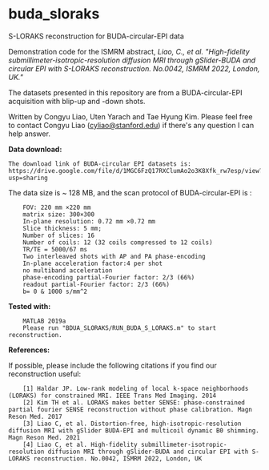# buda_sloraks
S-LORAKS reconstruction for BUDA-circular-EPI data

Demonstration code for the ISMRM abstract,  *Liao, C., et al. "High-fidelity submillimeter-isotropic-resolution diffusion MRI through gSlider-BUDA and circular EPI with S-LORAKS reconstruction. No.0042, ISMRM 2022, London, UK."*

The datasets presented in this repository are from a BUDA-circular-EPI acquisition with blip-up and -down shots. 

Written by Congyu Liao, Uten Yarach and Tae Hyung Kim. Please feel free to contact Congyu Liao (cyliao@stanford.edu) if there's any question I can help answer.

**Data download:**
```
The download link of BUDA-circular EPI datasets is: https://drive.google.com/file/d/1MGC6FzQ17RXClumAo2o3K8Xfk_rw7esp/view?usp=sharing
```
The data size is ~ 128 MB, and the scan protocol of BUDA-circular-EPI is :
```
    FOV: 220 mm ×220 mm
    matrix size: 300×300
    In-plane resolution: 0.72 mm ×0.72 mm
    Slice thickness: 5 mm; 
    Number of slices: 16
    Number of coils: 12 (32 coils compressed to 12 coils)
    TR/TE = 5000/67 ms
    Two interleaved shots with AP and PA phase-encoding
    In-plane acceleration factor:4 per shot
    no multiband acceleration
    phase-encoding partial-Fourier factor: 2/3 (66%)
    readout partial-Fourier factor: 2/3 (66%)
    b= 0 & 1000 s/mm^2
```
**Tested with:**
```
    MATLAB 2019a
    Please run "BDUA_SLORAKS/RUN_BUDA_S_LORAKS.m" to start reconstruction.
```
**References:**

If possible, please include the following citations if you find our reconstruction useful:	
``` 
    [1] Haldar JP. Low-rank modeling of local k-space neighborhoods (LORAKS) for constrained MRI. IEEE Trans Med Imaging. 2014
    [2] Kim TH et al. LORAKS makes better SENSE: phase‐constrained partial fourier SENSE reconstruction without phase calibration. Magn Reson Med. 2017
    [3] Liao C, et al. Distortion‐free, high‐isotropic‐resolution diffusion MRI with gSlider BUDA‐EPI and multicoil dynamic B0 shimming. Magn Reson Med. 2021 
    [4] Liao C, et al. High-fidelity submillimeter-isotropic-resolution diffusion MRI through gSlider-BUDA and circular EPI with S-LORAKS reconstruction. No.0042, ISMRM 2022, London, UK
```



